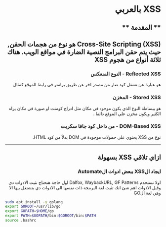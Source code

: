 # <h1 dir='rtl' align='right'> XSS بالعربي </h1>

## <h2 dir='rtl' align='right'> ** المقدمة ** </h2>

<h2 dir='rtl' align='right'>
  Cross-Site Scripting (XSS) هو نوع من هجمات الحقن, حيث يتم حقن البرامج النصية الضارة في مواقع الويب. هناك ثلاثة أنواع من هجوم XSS
</h2>

<h3 dir='rtl' align='right'> Reflected XSS - النوع المنعكس </h3>

   <p dir='rtl' align='right'>هو عبارة عن تشغل كود ضار من مصدر اخر عن طريق برامتر في رابط الموقع كمثال </p>

<h3 dir='rtl' align='right'> Stored XSS - المخزن </h3>

  <p dir='rtl' align='right'>
  هو ببساطة النوع الذي يكون موجود في مكان مثل ادراج كومنت او صورة في مكان يراه الكثير ويكون مخزن علي الموقع دائما .
  </p>

<h3 dir='rtl' align='right'> DOM-Based XSS - من داخل كود جافا سكربت </h3>

  <p dir='rtl' align='right'> نوع من XSS يحتوي على حمولات موجودة في DOM بدلاً من كود HTML. </p>

-------------------------------------------------------------------------------------------

<h2 dir='rtl' align='right'>
 ازاي تلاقي XSS بسهولة
</h2>

<h3 dir='rtl' align='right'>
  ايجاد الXSS ببعض ادوات الAutomate
</h3>

<p dir='rtl' align='right'> اولا نستخدم Dalfox, WaybackURL, GF Patterns
اول حاجة هنحتاج نثبت الادوات دي وقبل الادوات اهم شئ انك تثبت لغة البرمجة ذات نفسها الي الادوات دي بتشتغل بيها الا وهي
لغة الGO

```bash
sudo apt install -y golang
export GOROOT=/usr/lib/go
export GOPATH=$HOME/go
export PATH=$GOPATH/bin:$GOROOT/bin:$PATH
source .bashrc
```

</p>
